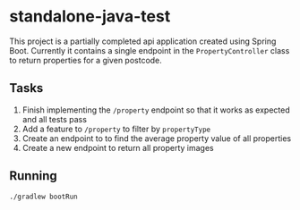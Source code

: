 standalone-java-test
================

This project is a partially completed api application created using Spring Boot. Currently it contains a single endpoint in the `PropertyController` class to return properties for a given postcode.

Tasks
-------
1. Finish implementing the `/property` endpoint so that it works as expected and all tests pass
2. Add a feature to `/property` to filter by `propertyType`
3. Create an endpoint to to find the average property value of all properties 
4. Create a new endpoint to return all property images  

Running
-------
`./gradlew bootRun`